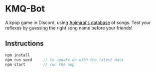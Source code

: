 KMQ-Bot
=======

A kpop game in Discord, using [Aoimirai's database](http://www.aoimirai.net/kpop/index.html) of songs. Test your reflexes by guessing the right song name before your friends!

Instructions
------------
```js
npm install
npm run seed     // to update db with the latest data
npm start        // run the app
```
